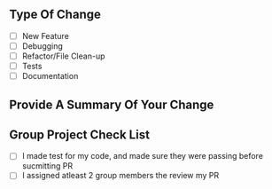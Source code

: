 ## Type Of Change
- [ ] New Feature
- [ ] Debugging
- [ ] Refactor/File Clean-up
- [ ] Tests
- [ ] Documentation

## Provide A Summary Of Your Change


## Group Project Check List
- [ ] I made test for my code, and made sure they were passing before sucmitting PR
- [ ] I assigned atleast 2 group members the review my PR
